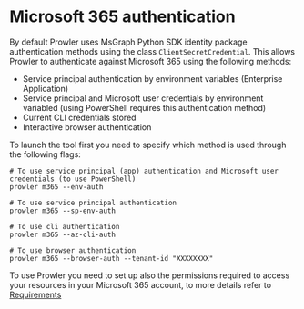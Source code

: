 # Microsoft 365 authentication

By default Prowler uses MsGraph Python SDK identity package authentication methods using the class `ClientSecretCredential`.
This allows Prowler to authenticate against Microsoft 365 using the following methods:

- Service principal authentication by environment variables (Enterprise Application)
- Service principal and Microsoft user credentials by environment variabled (using PowerShell requires this authentication method)
- Current CLI credentials stored
- Interactive browser authentication


To launch the tool first you need to specify which method is used through the following flags:

```console
# To use service principal (app) authentication and Microsoft user credentials (to use PowerShell)
prowler m365 --env-auth

# To use service principal authentication
prowler m365 --sp-env-auth

# To use cli authentication
prowler m365 --az-cli-auth

# To use browser authentication
prowler m365 --browser-auth --tenant-id "XXXXXXXX"
```

To use Prowler you need to set up also the permissions required to access your resources in your Microsoft 365 account, to more details refer to [Requirements](../../getting-started/requirements.md#microsoft-365)
